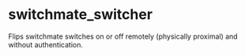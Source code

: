# switchmate_switcher
Flips switchmate switches on or off remotely (physically proximal) and without authentication.
